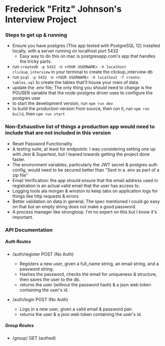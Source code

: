 # Frederick "Fritz" Johnson's Interview Project

### Steps to get up & running
- Ensure you have postgres (This app tested with PostgreSQL 12) installed locally, with a server running on localhost port 5432
  - Easy way to do this on mac is postgresapp.com's app that handles the tricky parts.
- run `createdb -p 5432 -U <YOUR USERNAME> -h localhost clickup_interview` in your terminal to create the clickup_interview db
- run `psql -p 5432 -U <YOUR USERNAME> -h localhost -f create-tables.sql` to create the tables that'll house your rows of data.
- update the .env file; The only thing you *should* need to change is the PGUSER variable that the node-postgres driver uses to configure the postgres user
- to start the development version, run `npm run dev`
- to build the production version from source, then run it, run `npm run build`, then `npm run start`

### Non-Exhaustive list of things a production app would need to include that are not included in this version
- Reset Password Functionality
- A testing suite, at least for endpoints: I was considering setting one up with Jest & Supertest, but I leaned towards getting the project done faster.
- The environment variables, particularly the JWT secret & postgres auth config, would need to be secured better than "Sent in a .env as part of a zip file"
- Email Verification: the app should ensure that the email address used in registration is an actual valid email that the user has access to.
- Logging tools ala morgan & winston to keep tabs on application logs for things like http requests & errors
- Better validation on data in general; The spec mentioned I could go easy on that but an empty string does not make a good password.
- A process manager like strongloop. I'm no expert on this but I know it's important.


### API Documentation

##### Auth Routes
- /auth/register POST (No Auth)
  - Registers a new user, given a full_name string, an email string, and a password string.
  - Hashes the password, checks the email for uniqueness & structure, then saves the user to the db.
  - returns the user (without the password hash) & a json web token containing the user's id.

- /auth/login POST (No Auth)
  - Logs in a new user, given a valid email & password pair.
  - returns the user & a json web token containing the user's id.

##### Group Routes
- /group/ GET (authed)
